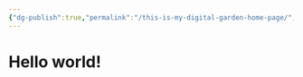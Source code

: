 ```yaml
---
{"dg-publish":true,"permalink":"/this-is-my-digital-garden-home-page/","tags":["gardenEntry"]}
---
```


# Hello world!


